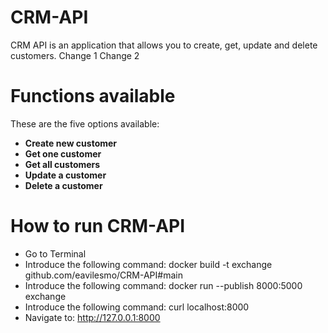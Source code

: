 # CRM-API
CRM API is an application that allows you to create, get, update and delete customers.
Change 1
Change 2

# Functions available
These are the five options available:
- **Create new customer**
- **Get one customer**
- **Get all customers**
- **Update a customer**
- **Delete a customer**

# How to run CRM-API
- Go to Terminal
- Introduce the following command: docker build -t exchange github.com/eavilesmo/CRM-API#main
- Introduce the following command: docker run --publish 8000:5000 exchange
- Introduce the following command: curl localhost:8000
- Navigate to: http://127.0.0.1:8000
